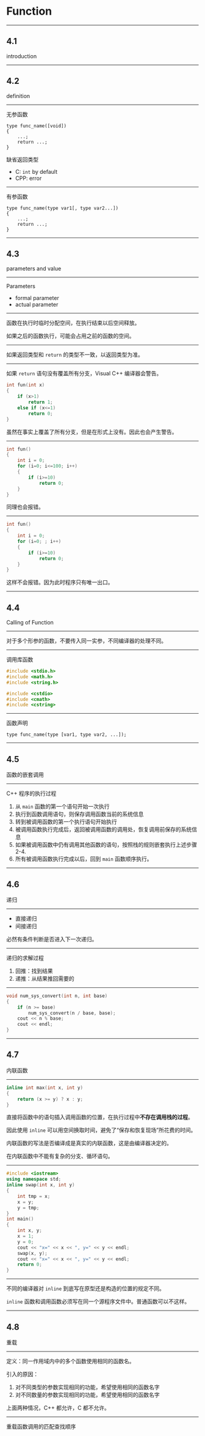 # Function

---

## 4.1

introduction

---

## 4.2

definition

---

无参函数

```
type func_name([void])
{
    ...;
    return ...;
}
```

缺省返回类型

- C: ``int`` by default
- CPP: error

---

有参函数

```
type func_name(type var1[, type var2...])
{
    ...;
    return ...;
}
```

---

## 4.3

parameters and value

---

Parameters

- formal parameter
- actual parameter

---

函数在执行时临时分配空间，在执行结束以后空间释放。

如果之后的函数执行，可能会占用之前的函数的空间。

---

如果返回类型和 ``return`` 的类型不一致，以返回类型为准。

---

如果 ``return`` 语句没有覆盖所有分支，Visual C++ 编译器会警告。

```cpp
int fun(int x)
{
    if (x>1)
        return 1;
    else if (x<=1)
        return 0;
}
```

虽然在事实上覆盖了所有分支，但是在形式上没有。因此也会产生警告。

---

```cpp
int fun()
{
    int i = 0;
    for (i=0; i<=100; i++)
    {
        if (i>=10)
            return 0;
    }
}
```

同理也会报错。

---

```cpp
int fun()
{
    int i = 0;
    for (i=0; ; i++)
    {
        if (i>=10)
            return 0;
    }
}
```

这样不会报错。因为此时程序只有唯一出口。

---

## 4.4

Calling of Function

---

对于多个形参的函数，不要传入同一实参，不同编译器的处理不同。

---

调用库函数

```c
#include <stdio.h>
#include <math.h>
#include <string.h>
```

```cpp
#include <cstdio>
#include <cmath>
#include <cstring>
```

---

函数声明

```
type func_name(type [var1, type var2, ...]);
```

---

## 4.5

函数的嵌套调用

---

C++ 程序的执行过程

1. 从 ``main`` 函数的第一个语句开始一次执行
2. 执行到函数调用语句，则保存调用函数当前的系统信息
3. 转到被调用函数的第一个执行语句开始执行
4. 被调用函数执行完成后，返回被调用函数的调用处，恢复调用前保存的系统信息
5. 如果被调用函数中仍有调用其他函数的语句，按照栈的规则嵌套执行上述步骤 2-4.
6. 所有被调用函数执行完成以后，回到 ``main`` 函数顺序执行。

---

## 4.6

递归

---

- 直接递归
- 间接递归

必然有条件判断是否进入下一次递归。

---

递归的求解过程

1. 回推：找到结果
2. 递推：从结果推回需要的

---

```cpp
void num_sys_convert(int n, int base)
{
    if (n >= base)
        num_sys_convert(n / base, base);
    cout << n % base;
    cout << endl;
}
```

---

## 4.7

内联函数

---

```cpp
inline int max(int x, int y)
{
    return (x >= y) ? x : y;
}
```

直接将函数中的语句插入调用函数的位置，在执行过程中**不存在调用栈的过程**。

因此使用 ``inline`` 可以用空间换取时间，避免了“保存和恢复现场”所花费的时间。

内联函数的写法是否编译成是真实的内联函数，这是由编译器决定的。

在内联函数中不能有复杂的分支、循环语句。

---

```cpp
#include <iostream>
using namespace std;
inline swap(int x, int y)
{
    int tmp = x;
    x = y;
    y = tmp;
}
int main()
{
    int x, y;
    x = 1;
    y = 0;
    cout << "x=" << x << ", y=" << y << endl;
    swap(x, y);
    cout << "x=" << x << ", y=" << y << endl;
    return 0;
}
```

---

不同的编译器对 ``inline`` 到底写在原型还是构造的位置的规定不同。

``inline`` 函数和调用函数必须写在同一个源程序文件中。普通函数可以不这样。

---

## 4.8

重载

---

定义：同一作用域内中的多个函数使用相同的函数名。

引入的原因：

1. 对不同类型的参数实现相同的功能，希望使用相同的函数名字
2. 对不同数量的参数实现相同的功能，希望使用相同的函数名字

上面两种情况，C++ 都允许，C 都不允许。

---

重载函数调用的匹配查找顺序